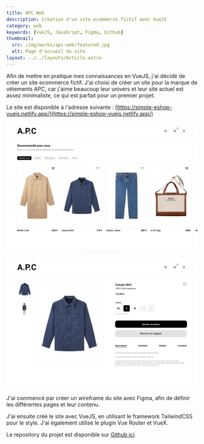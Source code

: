 ```yaml
---
title: APC Web
description: Création d'un site ecommerce fictif avec VueJS
category: web
keywords: [VueJS, JavaSript, Figma, Github]
thumbnail:
  src: /img/works/apc-web/featured.jpg
  alt: Page d'accueil du site
layout: ../../layouts/Article.astro
---
```


Afin de mettre en pratique mes connaissances en VueJS, j'ai décidé de créer un site ecommerce fictif. J'ai choisi de créer un site pour la marque de vêtements APC, car j'aime beaucoup leur univers et leur site actuel est assez minimaliste, ce qui est parfait pour un premier projet.

Le site est disponible à l'adresse suivante : [https://simple-eshop-vuejs.netlify.app/](https://simple-eshop-vuejs.netlify.app/)

<div class="img-grid">

![Page d'accueil du site](../../assets/works/apc-web/01.jpg)

![Page produit du site](../../assets/works/apc-web/02.jpg)

</div>

J'ai commencé par créer un wireframe du site avec Figma, afin de définir les différentes pages et leur contenu.

J'ai ensuite créé le site avec VueJS, en utilisant le framework TailwindCSS pour le style. J'ai également utilisé le plugin Vue Router et VueX.

Le repository du projet est disponible sur [Github ici](https://github.com/baptistejouin/simple-eshop-vuejs).

